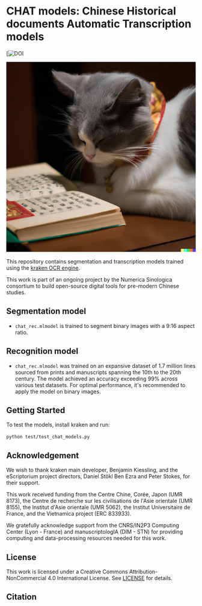 # CHAT models: Chinese Historical documents Automatic Transcription models

[![DOI](https://doi.org/10.5281/zenodo.8325545)

![Reading Cat](./assets/reading_cat.png)

This repository contains segmentation and transcription models trained using the [kraken OCR engine](https://github.com/mittagessen/kraken).

This work is part of an ongoing project by the Numerica Sinologica consortium to build open-source digital tools for pre-modern Chinese studies.

## Segmentation model

- `chat_rec.mlmodel` is trained to segment binary images with a 9:16 aspect ratio.

## Recognition model

- `chat_rec.mlmodel` was trained on an expansive dataset of 1.7 million lines sourced from prints and manuscripts spanning the 10th to the 20th century. The model achieved an accuracy exceeding 99% across various test datasets. For optimal performance, it's recommended to apply the model on binary images.

## Getting Started

To test the models, install kraken and run:

`python test/test_chat_models.py`

## Acknowledgement

We wish to thank kraken main developer, Benjamin Kiessling, and the eScriptorium project directors, Daniel Stökl Ben Ezra and Peter Stokes, for their support.

This work received funding from the Centre Chine, Corée, Japon (UMR 8173), the Centre de recherche sur les civilisations de l'Asie orientale (UMR 8155), the Institut d'Asie orientale (UMR 5062), the Institut Universitaire de France, and the Vietnamica project (ERC 833933).

We gratefully acknowledge support from the CNRS/IN2P3 Computing Center (Lyon - France) and manuscriptologIA (DIM - STN) for providing computing and data-processing resources needed for this work.

## License

This work is licensed under a Creative Commons Attribution-NonCommercial 4.0 International License. See [LICENSE](./LICENCE) for details.

## Citation

<!-- ```
@software{colin_brisson_2023_7539324,
  author       = {Colin Brisson and
                  Frédéric Constant and
                  Bui Marc},
  title        = {{colibrisson/numerica\_sinologica\_siku\_htr\_models: 
                   First release}},
  month        = jan,
  year         = 2023,
  publisher    = {Zenodo},
  version      = {v0.0.1},
  doi          = {10.5281/zenodo.7539324},
  url          = {https://doi.org/10.5281/zenodo.7539324}
}
``` -->
